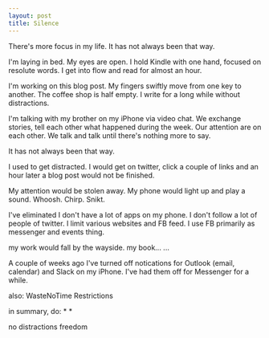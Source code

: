 ```yaml
---
layout: post
title: Silence
---
```


There's more focus in my life. It has not always been that way.

I'm laying in bed. My eyes are open. I hold Kindle with one hand, focused on resolute words. I get into flow and read for almost an hour.

I'm working on this blog post. My fingers swiftly move from one key to another. The coffee shop is half empty. I write for a long while without distractions.

I'm talking with my brother on my iPhone via video chat. We exchange stories, tell each other what happened during the week. Our attention are on each other. We talk and talk until there's nothing more to say.

It has not always been that way.

I used to get distracted. I would get on twitter, click a couple of links and an hour later a blog post would not be finished.

My attention would be stolen away. My phone would light up and play a sound. Whoosh. Chirp. Snikt.

I've eliminated
I don't have a lot of apps on my phone.
I don't follow a lot of people of twitter.
I limit various websites and FB feed. I use FB primarily as messenger and events thing.

my work would fall by the wayside.
my book...
...

A couple of weeks ago I've turned off notications for Outlook (email, calendar) and Slack on my iPhone. I've had them off for Messenger for a while.

also:
  WasteNoTime
  Restrictions

in summary, do:
*
*

no distractions
freedom
